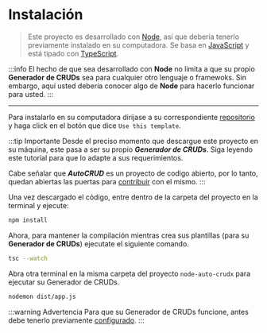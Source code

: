 # Instalación

>Este proyecto es desarrollado con [Node](https://nodejs.org/en), así que debería tenerlo previamente instalado en su computadora. Se basa en [JavaScript](https://developer.mozilla.org/en-US/docs/Web/JavaScript) y está tipado con [TypeScript](https://www.typescriptlang.org/).

:::info
El hecho de que sea desarrollado con **Node** no limita a que su propio **Generador de CRUDs** sea para cualquier otro lenguaje o framewoks. Sin embargo, aquí usted debería conocer algo de **Node** para hacerlo funcionar para usted.
:::

---

Para instalarlo en su computadora dirijase a su correspondiente [repositorio](https://github.com/ecanquiz/node-auto-crudx) y haga click en el botón que dice `Use this template`.

:::tip Importante
Desde el preciso momento que descargue este proyecto en su máquina, este pasa a ser su propio **_Generador de CRUDs_**. Siga leyendo este tutorial para que lo adapte a sus requerimientos.

Cabe señalar que **_AutoCRUD_** es un proyecto de codigo abierto, por lo tanto, quedan abiertas las puertas para [contribuir](./contribution.html) con el mismo.
:::

Una vez descargado el código, entre dentro de la carpeta del proyecto en la terminal y ejecute:

```sh
npm install
```

Ahora, para mantener la compilación mientras crea sus plantillas (para su **Generador de CRUDs**) ejecutate el siguiente comando.

```sh
tsc --watch
```

Abra otra terminal en la misma carpeta del proyecto `node-auto-crudx` para ejecutar su Generador de CRUDs.


```sh
nodemon dist/app.js
```

:::warning Advertencia
Para que su Generador de CRUDs funcione, antes debe tenerlo previamente [configurado](./env-config.html).
:::
